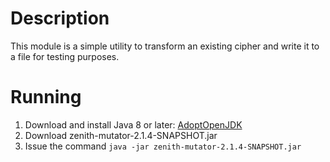 # Description
This module is a simple utility to transform an existing cipher and write it to a file for testing purposes.

# Running
1. Download and install Java 8 or later: [AdoptOpenJDK](https://adoptopenjdk.net/)
2. Download zenith-mutator-2.1.4-SNAPSHOT.jar
3. Issue the command `java -jar zenith-mutator-2.1.4-SNAPSHOT.jar`